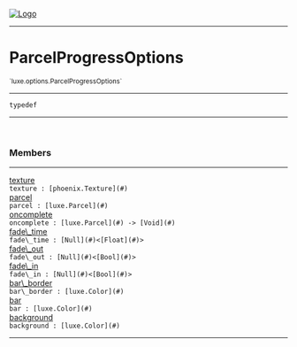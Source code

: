 
[![Logo](../../../images/logo.png)](../../../api/index.html)

---



<h1>ParcelProgressOptions</h1>
<small>`luxe.options.ParcelProgressOptions`</small>



---

`typedef`


---


&nbsp;
&nbsp;







<h3>Members</h3> <hr/><span class="member apipage">
                <a name="texture"><a class="lift" href="#texture">texture</a></a><div class="clear"></div>
                <code class="signature apipage">texture : [phoenix.Texture](#)</code><br/></span>
            <span class="small_desc_flat"></span><span class="member apipage">
                <a name="parcel"><a class="lift" href="#parcel">parcel</a></a><div class="clear"></div>
                <code class="signature apipage">parcel : [luxe.Parcel](#)</code><br/></span>
            <span class="small_desc_flat"></span><span class="member apipage">
                <a name="oncomplete"><a class="lift" href="#oncomplete">oncomplete</a></a><div class="clear"></div>
                <code class="signature apipage">oncomplete : [luxe.Parcel](#)&nbsp;-&gt; [Void](#)</code><br/></span>
            <span class="small_desc_flat"></span><span class="member apipage">
                <a name="fade_time"><a class="lift" href="#fade_time">fade\_time</a></a><div class="clear"></div>
                <code class="signature apipage">fade\_time : [Null](#)&lt;[Float](#)&gt;</code><br/></span>
            <span class="small_desc_flat"></span><span class="member apipage">
                <a name="fade_out"><a class="lift" href="#fade_out">fade\_out</a></a><div class="clear"></div>
                <code class="signature apipage">fade\_out : [Null](#)&lt;[Bool](#)&gt;</code><br/></span>
            <span class="small_desc_flat"></span><span class="member apipage">
                <a name="fade_in"><a class="lift" href="#fade_in">fade\_in</a></a><div class="clear"></div>
                <code class="signature apipage">fade\_in : [Null](#)&lt;[Bool](#)&gt;</code><br/></span>
            <span class="small_desc_flat"></span><span class="member apipage">
                <a name="bar_border"><a class="lift" href="#bar_border">bar\_border</a></a><div class="clear"></div>
                <code class="signature apipage">bar\_border : [luxe.Color](#)</code><br/></span>
            <span class="small_desc_flat"></span><span class="member apipage">
                <a name="bar"><a class="lift" href="#bar">bar</a></a><div class="clear"></div>
                <code class="signature apipage">bar : [luxe.Color](#)</code><br/></span>
            <span class="small_desc_flat"></span><span class="member apipage">
                <a name="background"><a class="lift" href="#background">background</a></a><div class="clear"></div>
                <code class="signature apipage">background : [luxe.Color](#)</code><br/></span>
            <span class="small_desc_flat"></span>








---

&nbsp;
&nbsp;
&nbsp;
&nbsp;
